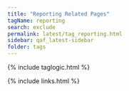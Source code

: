 ```yaml
---
title: "Reporting Related Pages"
tagName: reporting
search: exclude
permalink: latest/tag_reporting.html
sidebar: qaf_latest-sidebar
folder: tags
---
```

{% include taglogic.html %}

{% include links.html %}
